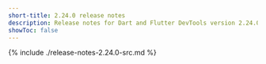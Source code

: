 ```yaml
---
short-title: 2.24.0 release notes
description: Release notes for Dart and Flutter DevTools version 2.24.0.
showToc: false
---
```


{% include ./release-notes-2.24.0-src.md %}
